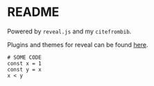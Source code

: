 # README

Powered by `reveal.js` and my `citefrombib`.

Plugins and themes for reveal can be found [here][1].

<pre><code class="julia" data-trim data-noescape data-line-numbers="1-4"># SOME CODE
const x = 1
const y = x
x < y
</code></pre>

[1]: https://cdnjs.com/libraries/reveal.js/3.6.0
